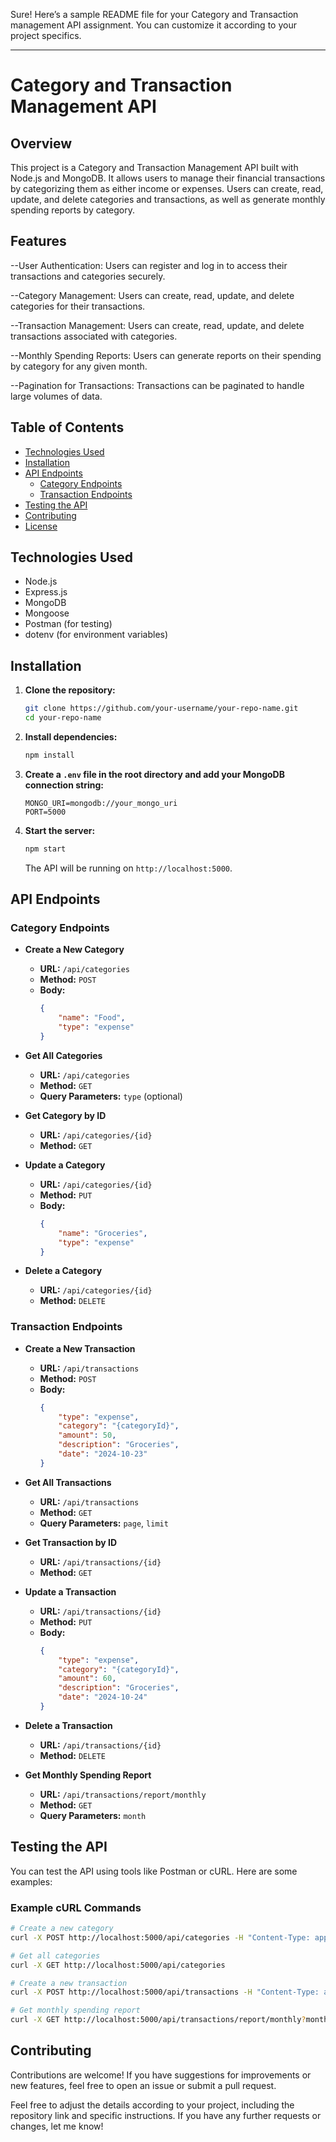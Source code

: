 Sure! Here’s a sample README file for your Category and Transaction management API assignment. You can customize it according to your project specifics.

---

# Category and Transaction Management API

## Overview

This project is a Category and Transaction Management API built with Node.js and MongoDB. It allows users to manage their financial transactions by categorizing them as either income or expenses. Users can create, read, update, and delete categories and transactions, as well as generate monthly spending reports by category.

## Features

--User Authentication: Users can register and log in to access their transactions and categories securely.

--Category Management: Users can create, read, update, and delete categories for their transactions.

--Transaction Management: Users can create, read, update, and delete transactions associated with categories.

--Monthly Spending Reports: Users can generate reports on their spending by category for any given month.

--Pagination for Transactions: Transactions can be paginated to handle large volumes of data.

## Table of Contents

- [Technologies Used](#technologies-used)
- [Installation](#installation)
- [API Endpoints](#api-endpoints)
  - [Category Endpoints](#category-endpoints)
  - [Transaction Endpoints](#transaction-endpoints)
- [Testing the API](#testing-the-api)
- [Contributing](#contributing)
- [License](#license)

## Technologies Used

- Node.js
- Express.js
- MongoDB
- Mongoose
- Postman (for testing)
- dotenv (for environment variables)

## Installation

1. **Clone the repository:**
   ```bash
   git clone https://github.com/your-username/your-repo-name.git
   cd your-repo-name
   ```

2. **Install dependencies:**
   ```bash
   npm install
   ```

3. **Create a `.env` file in the root directory and add your MongoDB connection string:**
   ```plaintext
   MONGO_URI=mongodb://your_mongo_uri
   PORT=5000
   ```

4. **Start the server:**
   ```bash
   npm start
   ```
   The API will be running on `http://localhost:5000`.

## API Endpoints

### Category Endpoints

- **Create a New Category**
  - **URL:** `/api/categories`
  - **Method:** `POST`
  - **Body:**
    ```json
    {
        "name": "Food",
        "type": "expense"
    }
    ```

- **Get All Categories**
  - **URL:** `/api/categories`
  - **Method:** `GET`
  - **Query Parameters:** `type` (optional)

- **Get Category by ID**
  - **URL:** `/api/categories/{id}`
  - **Method:** `GET`

- **Update a Category**
  - **URL:** `/api/categories/{id}`
  - **Method:** `PUT`
  - **Body:**
    ```json
    {
        "name": "Groceries",
        "type": "expense"
    }
    ```

- **Delete a Category**
  - **URL:** `/api/categories/{id}`
  - **Method:** `DELETE`

### Transaction Endpoints

- **Create a New Transaction**
  - **URL:** `/api/transactions`
  - **Method:** `POST`
  - **Body:**
    ```json
    {
        "type": "expense",
        "category": "{categoryId}",
        "amount": 50,
        "description": "Groceries",
        "date": "2024-10-23"
    }
    ```

- **Get All Transactions**
  - **URL:** `/api/transactions`
  - **Method:** `GET`
  - **Query Parameters:** `page`, `limit`

- **Get Transaction by ID**
  - **URL:** `/api/transactions/{id}`
  - **Method:** `GET`

- **Update a Transaction**
  - **URL:** `/api/transactions/{id}`
  - **Method:** `PUT`
  - **Body:**
    ```json
    {
        "type": "expense",
        "category": "{categoryId}",
        "amount": 60,
        "description": "Groceries",
        "date": "2024-10-24"
    }
    ```

- **Delete a Transaction**
  - **URL:** `/api/transactions/{id}`
  - **Method:** `DELETE`

- **Get Monthly Spending Report**
  - **URL:** `/api/transactions/report/monthly`
  - **Method:** `GET`
  - **Query Parameters:** `month`

## Testing the API

You can test the API using tools like Postman or cURL. Here are some examples:

### Example cURL Commands

```bash
# Create a new category
curl -X POST http://localhost:5000/api/categories -H "Content-Type: application/json" -d '{"name": "Food", "type": "expense"}'

# Get all categories
curl -X GET http://localhost:5000/api/categories

# Create a new transaction
curl -X POST http://localhost:5000/api/transactions -H "Content-Type: application/json" -d '{"type": "expense", "category": "{categoryId}", "amount": 50, "description": "Groceries", "date": "2024-10-23"}'

# Get monthly spending report
curl -X GET http://localhost:5000/api/transactions/report/monthly?month=10
```

## Contributing

Contributions are welcome! If you have suggestions for improvements or new features, feel free to open an issue or submit a pull request.


Feel free to adjust the details according to your project, including the repository link and specific instructions. If you have any further requests or changes, let me know!
